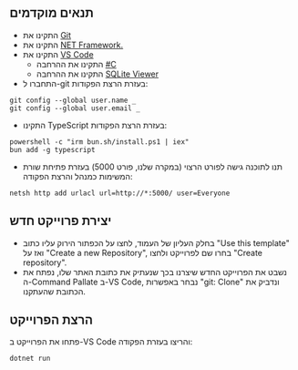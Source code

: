 ## תנאים מוקדמים
- התקינו את [Git](https://git-scm.com/downloads/win)
- התקינו את [NET Framework.](https://dotnet.microsoft.com/en-us/download)
- התקינו את [VS Code](https://code.visualstudio.com/download)
  - התקינו את ההרחבה [#C](https://marketplace.visualstudio.com/items?itemName=ms-dotnettools.csharp)
  - התקינו את ההרחבה [SQLite Viewer](https://marketplace.visualstudio.com/items?itemName=qwtel.sqlite-viewer)
- התחברו ל-git בעזרת הרצת הפקודות:
```
git config --global user.name _
git config --global user.email _
```
- התקינו TypeScript בעזרת הרצת הפקודות:
```
powershell -c "irm bun.sh/install.ps1 | iex"
bun add -g typescript
```
- תנו לתוכנה גישה לפורט הרצוי (במקרה שלנו, פורט 5000) בעזרת פתיחת שורת המשימות כמנהל והרצת הפקודה:
```
netsh http add urlacl url=http://*:5000/ user=Everyone
```

## יצירת פרוייקט חדש
- בחלק העליון של העמוד, לחצו על הכפתור הירוק עליו כתוב "Use this template" ואז על "Create a new Repository", בחרו שם לפרוייקט ולחצו "Create repository".
- נשבט את הפרוייקט החדש שיצרנו בכך שנעתיק את כתובת האתר שלו, נפתח את ה-Command Pallate ב-VS Code, נבחר באפשרות "git: Clone" ונדביק את הכתובת שהעתקנו.

## הרצת הפרוייקט
פתחו את הפרוייקט ב-VS Code והריצו בעזרת הפקודה:
```
dotnet run
```

